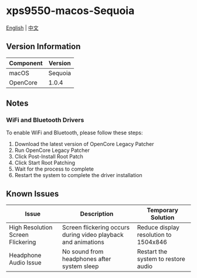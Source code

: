 # xps9550-macos-Sequoia

[English](README_EN.md) | [中文](README.md)

## Version Information

| Component | Version |
|-----------|---------|
| macOS | Sequoia |
| OpenCore | 1.0.4 |

## Notes

### WiFi and Bluetooth Drivers
To enable WiFi and Bluetooth, please follow these steps:
1. Download the latest version of OpenCore Legacy Patcher
2. Run OpenCore Legacy Patcher
3. Click Post-Install Root Patch
4. Click Start Root Patching
5. Wait for the process to complete
6. Restart the system to complete the driver installation

## Known Issues

| Issue | Description | Temporary Solution |
|-------|-------------|-------------------|
| High Resolution Screen Flickering | Screen flickering occurs during video playback and animations | Reduce display resolution to 1504x846 |
| Headphone Audio Issue | No sound from headphones after system sleep | Restart the system to restore audio | 